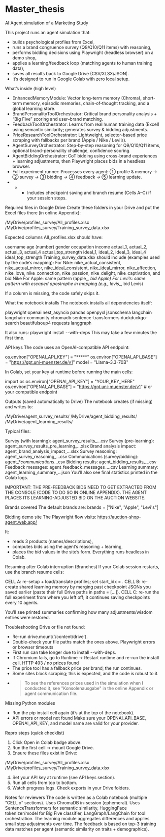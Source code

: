 # Master_thesis
AI Agent simulation of a Marketing Study

This project runs an agent simulation that:

- builds psychological profiles from Excel,
- runs a brand congruence survey (Q9/Q10/Q11 items) with reasoning,
- performs bidding decisions using Playwright (headless browser) on a demo shop,
- applies a learning/feedback loop (matching agents to human training data),
- saves all results back to Google Drive (CSV/XLSX/JSON).
- It’s designed to run in Google Colab with zero local setup.


What’s inside (high level)

- EnhancedMemoryModule: Vector long-term memory (Chroma), short-term memory, episodic memories, chain-of-thought tracking, and a global learning store.
- BrandPersonalityToolOrchestrator: Critical brand personality analysis + “Big Five” scoring and user–brand matching.
- FeedbackToolOrchestrator: Learns from real human training data (Excel) using semantic similarity; generates survey & bidding adjustments.
- PriceResearchToolOrchestrator: Lightweight, selector-based price scraping with fallbacks per brand (Apple / Nike / Levi’s).
- AgentSurveyOrchestrator: Step-by-step reasoning for Q9/Q10/Q11 items, optional brand-personality challenge, confidence scoring.
- AgentBiddingOrchestrator: CoT bidding using cross-brand experiences + learning adjustments, then Playwright places bids in a headless browser.
- Full experiment runner: Processes every agent: ① profile & memory → ② survey → ③ bidding → ④ feedback → ⑤ learning update.
- - - Includes checkpoint saving and branch resume (Cells A–C) if your session stops.

   
Required files in Google Drive
Create these folders in your Drive and put the Excel files there (in online Appendix):

/MyDrive/profiles_survey/All_profiles.xlsx
/MyDrive/profiles_survey/Training_survey_data.xlsx


Expected columns
All_profiles.xlsx should have:

username
age (number)
gender
occupation
income
actual_1, actual_2, actual_3, actual_4
actual_top_strength
ideal_1, ideal_2, ideal_3, ideal_4
ideal_top_strength
Training_survey_data.xlsx should include (examples used by the code’s mapping):
For Nike: nike_actual_consistent, nike_actual_mirror, nike_ideal_consistent, nike_ideal_mirror, nike_affection, nike_love, nike_connection, nike_passion, nike_delight, nike_captivation, and bid Nike
For Apple: same pattern (apple_*, bid Apple)
For Levi’s: same pattern with escaped apostrophe in mapping (e.g., levis_*, bid Levis)

If a column is missing, the code safely skips it.


What the notebook installs
The notebook installs all dependencies itself:

playwright openai nest_asyncio pandas openpyxl jsonschema
langchain langchain-community chromadb sentence-transformers
duckduckgo-search beautifulsoup4 requests langgraph

It also runs:
playwright install --with-deps
This may take a few minutes the first time.


API keys
The code uses an OpenAI-compatible API endpoint:

os.environ["OPENAI_API_KEY"]  = "*****"
os.environ["OPENAI_API_BASE"] = "https://gpt.uni-muenster.de/v1"
model = "Llama-3.3-70B"

In Colab, set your key at runtime before running the main cells:

import os
os.environ["OPENAI_API_KEY"]  = "YOUR_KEY_HERE"
os.environ["OPENAI_API_BASE"] = "https://gpt.uni-muenster.de/v1"  # or your compatible endpoint


Outputs (saved automatically to Drive)
The notebook creates (if missing) and writes to:

/MyDrive/agent_survey_results/
/MyDrive/agent_bidding_results/
/MyDrive/agent_learning_results/

Typical files:

Survey (with learning): agent_survey_results_...csv
Survey (pre-learning): agent_survey_results_pre_learning_...xlsx
Brand analysis impact: agent_brand_analysis_impact_...xlsx
Survey reasoning: agent_survey_reasoning_...csv
Communications (survey/bidding): agent_*_communications_...csv
Bidding results: agent_bidding_results_...csv
Feedback messages: agent_feedback_messages_...csv
Learning summary: agent_learning_summary_...json
You’ll also see final statistics printed in the Colab logs.

IMPORTANT: THE PRE-FEEDBACK BIDS NEED TO GET EXTRACTED FROM THE CONSOLE (CODE TO DO SO IN ONLINE APPENDIX). THE AGENT PLACES ITS LEARNING-ADJUSTED BID ON THE AUCTION WEBSITE.


Brands covered
The default brands are: brands = ["Nike", "Apple", "Levi's"]


Bidding demo site
The Playwright flow visits: https://auction-shop-agent.web.app/

It:

- reads 3 products (names/descriptions),
- computes bids using the agent’s reasoning + learning,
- places the bid values in the site’s form.
Everything runs headless in Colab.


Resuming after Colab interruption (Branches)
If your Colab session restarts, use the branch resume cells:

CELL A: re-setup + load/translate profiles; set start_idx = <first not-yet-translated index>.
CELL B: re-create shared learning memory by merging past checkpoint JSONs you saved earlier (paste their full Drive paths in paths = [...]).
CELL C: re-run the full experiment from where you left off; it continues saving checkpoints every 10 agents.

You’ll see printed summaries confirming how many adjustments/wisdom entries were restored.


Troubleshooting
Drive or file not found:
- Re-run drive.mount('/content/drive').
- Double-check your file paths match the ones above.
Playwright errors or browser timeouts
- First run can take longer due to install --with-deps.
- If Chromium fails, go to Runtime → Restart runtime and re-run the install cell.
HTTP 403 / no prices found
- The price tool has a fallback price per brand; the run continues.
- Some sites block scraping; this is expected, and the code is robust to it.
- > To see the references prices used in the simulation when I conducted it, see "Konsolenausgabe" in the online Appendix or agent communication file.

Missing Python modules
- Run the pip install cell again (it’s at the top of the notebook).
- API errors or model not found
Make sure your OPENAI_API_BASE, OPENAI_API_KEY, and model name are valid for your provider.


Repro steps (quick checklist)
1. Click Open in Colab badge above.
2. Run the first cell → mount Google Drive.
3. Ensure these files exist in Drive:

/MyDrive/profiles_survey/All_profiles.xlsx
/MyDrive/profiles_survey/Training_survey_data.xlsx

4. Set your API key at runtime (see API keys section).
5. Run all cells from top to bottom.
6. Watch progress logs. Check exports in your Drive folders.

Notes for reviewers
The code is written as a Colab notebook (multiple “CELL x” sections).
Uses ChromaDB in-session (ephemeral).
Uses SentenceTransformers for semantic similarity, HuggingFace tokenizer/model for Big Five classifier, LangGraph/LangChain for tool orchestration.
The learning module aggregates differences and applies small step adjustments over time.
The feedback is based on top-3 training data matches per agent (semantic similarity on traits + demographics).
